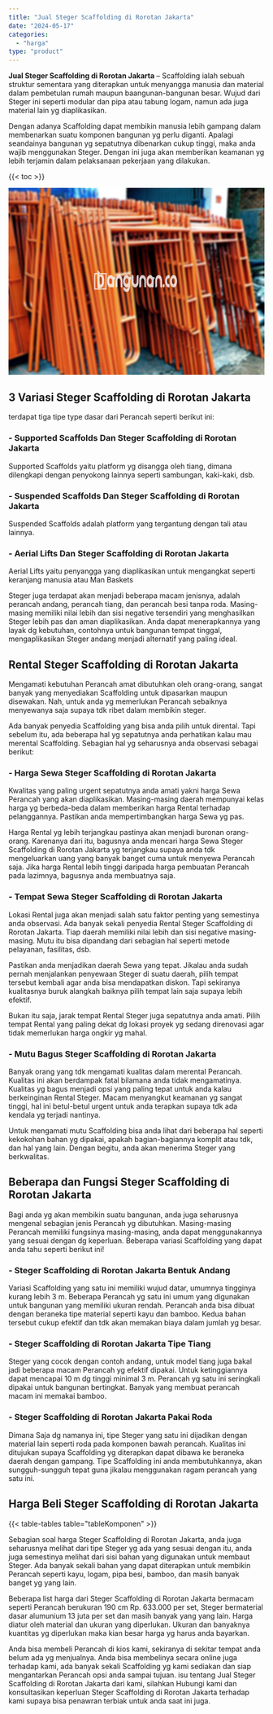 ```yaml
---
title: "Jual Steger Scaffolding di Rorotan Jakarta"
date: "2024-05-17"
categories: 
  - "harga"
type: "product"
---
```


**Jual Steger Scaffolding di Rorotan Jakarta** – Scaffolding ialah sebuah struktur sementara yang diterapkan untuk menyangga manusia dan material dalam pembetulan rumah maupun baangunan-bangunan besar. Wujud dari Steger ini seperti modular dan pipa atau tabung logam, namun ada juga material lain yg diaplikasikan.

Dengan adanya Scaffolding dapat membikin manusia lebih gampang dalam membenarkan suatu komponen bangunan yg perlu diganti. Apalagi seandainya bangunan yg sepatutnya dibenarkan cukup tinggi, maka anda wajib menggunakan Steger. Dengan ini juga akan memberikan keamanan yg lebih terjamin dalam pelaksanaan pekerjaan yang dilakukan.

{{< toc >}}

![Jual Steger Scaffolding di Rorotan Jakarta](/images/sewa-scaffolding-steger-06.png)

## 3 Variasi Steger Scaffolding di Rorotan Jakarta

terdapat tiga tipe type dasar dari Perancah seperti berikut ini:

### \- Supported Scaffolds Dan Steger Scaffolding di Rorotan Jakarta

Supported Scaffolds yaitu platform yg disangga oleh tiang, dimana dilengkapi dengan penyokong lainnya seperti sambungan, kaki-kaki, dsb.

### \- Suspended Scaffolds Dan Steger Scaffolding di Rorotan Jakarta

Suspended Scaffolds adalah platform yang tergantung dengan tali atau lainnya.

### \- Aerial Lifts Dan Steger Scaffolding di Rorotan Jakarta

Aerial Lifts yaitu penyangga yang diaplikasikan untuk mengangkat seperti keranjang manusia atau Man Baskets

Steger juga terdapat akan menjadi beberapa macam jenisnya, adalah perancah andang, perancah tiang, dan perancah besi tanpa roda. Masing-masing memiliki nilai lebih dan sisi negative tersendiri yang menghasilkan Steger lebih pas dan aman diaplikasikan. Anda dapat menerapkannya yang layak dg kebutuhan, contohnya untuk bangunan tempat tinggal, mengaplikasikan Steger andang menjadi alternatif yang paling ideal.

## Rental Steger Scaffolding di Rorotan Jakarta

Mengamati kebutuhan Perancah amat dibutuhkan oleh orang-orang, sangat banyak yang menyediakan Scaffolding untuk dipasarkan maupun disewakan. Nah, untuk anda yg memerlukan Perancah sebaiknya menyewanya saja supaya tdk ribet dalam membikin steger.

Ada banyak penyedia Scaffolding yang bisa anda pilih untuk dirental. Tapi sebelum itu, ada beberapa hal yg sepatutnya anda perhatikan kalau mau merental Scaffolding. Sebagian hal yg seharusnya anda observasi sebagai berikut:

### \- Harga Sewa Steger Scaffolding di Rorotan Jakarta

Kwalitas yang paling urgent sepatutnya anda amati yakni harga Sewa Perancah yang akan diaplikasikan. Masing-masing daerah mempunyai kelas harga yg berbeda-beda dalam memberikan harga Rental terhadap pelanggannya. Pastikan anda mempertimbangkan harga Sewa yg pas.

Harga Rental yg lebih terjangkau pastinya akan menjadi buronan orang-orang. Karenanya dari itu, bagusnya anda mencari harga Sewa Steger Scaffolding di Rorotan Jakarta yg terjangkau supaya anda tdk mengeluarkan uang yang banyak banget cuma untuk menyewa Perancah saja. Jika harga Rental lebih tinggi daripada harga pembuatan Perancah pada lazimnya, bagusnya anda membuatnya saja.

### \- Tempat Sewa Steger Scaffolding di Rorotan Jakarta

Lokasi Rental juga akan menjadi salah satu faktor penting yang semestinya anda observasi. Ada banyak sekali penyedia Rental Steger Scaffolding di Rorotan Jakarta. Tiap daerah memiliki nilai lebih dan sisi negative masing-masing. Mutu itu bisa dipandang dari sebagian hal seperti metode pelayanan, fasilitas, dsb.

Pastikan anda menjadikan daerah Sewa yang tepat. Jikalau anda sudah pernah menjalankan penyewaan Steger di suatu daerah, pilih tempat tersebut kembali agar anda bisa mendapatkan diskon. Tapi sekiranya kualitasnya buruk alangkah baiknya pilih tempat lain saja supaya lebih efektif.

Bukan itu saja, jarak tempat Rental Steger juga sepatutnya anda amati. Pilih tempat Rental yang paling dekat dg lokasi proyek yg sedang direnovasi agar tidak memerlukan harga ongkir yg mahal.

### \- Mutu Bagus Steger Scaffolding di Rorotan Jakarta

Banyak orang yang tdk mengamati kualitas dalam merental Perancah. Kualitas ini akan berdampak fatal bilamana anda tidak mengamatinya. Kualitas yg bagus menjadi opsi yang paling tepat untuk anda kalau berkeinginan Rental Steger. Macam menyangkut keamanan yg sangat tinggi, hal ini betul-betul urgent untuk anda terapkan supaya tdk ada kendala yg terjadi nantinya.

Untuk mengamati mutu Scaffolding bisa anda lihat dari beberapa hal seperti kekokohan bahan yg dipakai, apakah bagian-bagiannya komplit atau tdk, dan hal yang lain. Dengan begitu, anda akan menerima Steger yang berkwalitas.

## Beberapa dan Fungsi Steger Scaffolding di Rorotan Jakarta

Bagi anda yg akan membikin suatu bangunan, anda juga seharusnya mengenal sebagian jenis Perancah yg dibutuhkan. Masing-masing Perancah memiliki fungsinya masing-masing, anda dapat menggunakannya yang sesuai dengan dg keperluan. Beberapa variasi Scaffolding yang dapat anda tahu seperti berikut ini!

### \- Steger Scaffolding di Rorotan Jakarta Bentuk Andang

Variasi Scaffolding yang satu ini memiliki wujud datar, umumnya tingginya kurang lebih 3 m. Beberapa Perancah yg satu ini umum yang digunakan untuk bangunan yang memiliki ukuran rendah. Perancah anda bisa dibuat dengan beraneka tipe material seperti kayu dan bamboo. Kedua bahan tersebut cukup efektif dan tdk akan memakan biaya dalam jumlah yg besar.

### \- Steger Scaffolding di Rorotan Jakarta Tipe Tiang

Steger yang cocok dengan contoh andang, untuk model tiang juga bakal jadi beberapa macam Perancah yg efektif dipakai. Untuk ketinggiannya dapat mencapai 10 m dg tinggi minimal 3 m. Perancah yg satu ini seringkali dipakai untuk bangunan bertingkat. Banyak yang membuat perancah macam ini memakai bamboo.

### \- Steger Scaffolding di Rorotan Jakarta Pakai Roda

Dimana Saja dg namanya ini, tipe Steger yang satu ini dijadikan dengan material lain seperti roda pada komponen bawah perancah. Kualitas ini ditujukan supaya Scaffolding yg diterapkan dapat dibawa ke beraneka daerah dengan gampang. Tipe Scaffolding ini anda membutuhkannya, akan sungguh-sungguh tepat guna jikalau menggunakan ragam perancah yang satu ini.

## Harga Beli Steger Scaffolding di Rorotan Jakarta

{{< table-tables table="tableKomponen" >}}

Sebagian soal harga Steger Scaffolding di Rorotan Jakarta, anda juga seharusnya melihat dari tipe Steger yg ada yang sesuai dengan itu, anda juga semestinya melihat dari sisi bahan yang digunakan untuk membaut Steger. Ada banyak sekali bahan yang dapat diterapkan untuk membikin Perancah seperti kayu, logam, pipa besi, bamboo, dan masih banyak banget yg yang lain.

Beberapa list harga dari Steger Scaffolding di Rorotan Jakarta bermacam seperti Perancah berukuran 190 cm Rp. 633.000 per set, Steger bermaterial dasar alumunium 13 juta per set dan masih banyak yang yang lain. Harga diatur oleh material dan ukuran yang diperlukan. Ukuran dan banyaknya kuantitas yg diperlukan maka kian besar harga yg harus anda bayarkan.

Anda bisa membeli Perancah di kios kami, sekiranya di sekitar tempat anda belum ada yg menjualnya. Anda bisa membelinya secara online juga terhadap kami, ada banyak sekali Scaffolding yg kami sediakan dan siap mengantarkan Perancah opsi anda sampai tujuan. isu tentang Jual Steger Scaffolding di Rorotan Jakarta dari kami, silahkan Hubungi kami dan konsultasikan keperluan Steger Scaffolding di Rorotan Jakarta terhadap kami supaya bisa penawran terbiak untuk anda saat ini juga.
